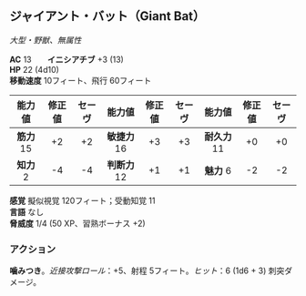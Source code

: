 ## ジャイアント・バット（Giant Bat）
*大型・野獣、無属性*

**AC** 13　　**イニシアチブ** +3 (13)  
**HP** 22 (4d10)  
**移動速度** 10フィート、飛行 60フィート

| 能力値 | 修正値 | セーヴ | 能力値 | 修正値 | セーヴ | 能力値 | 修正値 | セーヴ |
|:---:|:---:|:---:|:---:|:---:|:---:|:---:|:---:|:---:|
| **筋力** 15 | +2 | +2 | **敏捷力** 16 | +3 | +3 | **耐久力** 11 | +0 | +0 |
| **知力** 2 | -4 | -4 | **判断力** 12 | +1 | +1 | **魅力** 6 | -2 | -2 |

**感覚** 擬似視覚 120フィート；受動知覚 11  
**言語** なし  
**脅威度** 1/4 (50 XP、習熟ボーナス +2)

### アクション
**噛みつき**。*近接攻撃ロール*：+5、射程 5フィート。*ヒット*：6 (1d6 + 3) 刺突ダメージ。